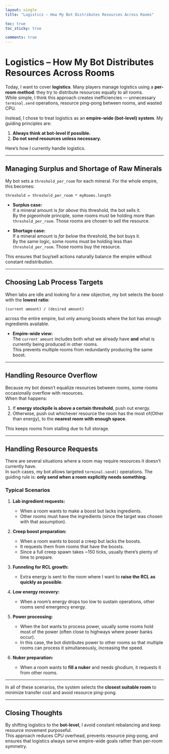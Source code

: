```yaml
---
layout: single
title: "Logistics – How My Bot Distributes Resources Across Rooms"

toc: true
toc_sticky: true

comments: true
---
```


# Logistics – How My Bot Distributes Resources Across Rooms

Today, I want to cover **logistics**. Many players manage logistics using a **per-room method**: they try to distribute resources equally to all rooms.  
While simple, I think this approach creates inefficiencies — unnecessary `terminal.send` operations, resource ping-pong between rooms, and wasted CPU.  

Instead, I chose to treat logistics as an **empire-wide (bot-level) system**. My guiding principles are:

1. **Always think at bot-level if possible.**  
2. **Do not send resources unless necessary.**

Here’s how I currently handle logistics.

---

## Managing Surplus and Shortage of Raw Minerals

My bot sets a `threshold_per_room` for each mineral. For the whole empire, this becomes:

```
threshold = threshold_per_room * myRooms.length
```

- **Surplus case:**  
  If a mineral amount is *far above* this threshold, the bot sells it.  
  By the pigeonhole principle, some rooms must be holding more than `threshold_per_room`. Those rooms are chosen to sell the resource.

- **Shortage case:**  
  If a mineral amount is *far below* the threshold, the bot buys it.  
  By the same logic, some rooms must be holding less than `threshold_per_room`. Those rooms buy the resource.

This ensures that buy/sell actions naturally balance the empire without constant redistribution.

---

## Choosing Lab Process Targets

When labs are idle and looking for a new objective, my bot selects the boost with the **lowest ratio**:

```
(current amount) / (desired amount)
```

across the entire empire, but only among boosts where the bot has enough ingredients available.

- **Empire-wide view:**  
  The `current amount` includes both what we already have **and** what is currently being produced in other rooms.  
  This prevents multiple rooms from redundantly producing the same boost.

---

## Handling Resource Overflow

Because my bot doesn’t equalize resources between rooms, some rooms occasionally overflow with resources.  
When that happens:

1. If **energy stockpile is above a certain threshold**, push out energy.  
2. Otherwise, push out whichever resource the room has the most of(Other than energy), to the **nearest room with enough space**.

This keeps rooms from stalling due to full storage.

---

## Handling Resource Requests

There are several situations where a room may require resources it doesn’t currently have.  
In such cases, my bot allows targeted `terminal.send()` operations. The guiding rule is: **only send when a room explicitly needs something.**

### Typical Scenarios

1. **Lab ingredient requests:**  
   - When a room wants to make a boost but lacks ingredients.  
   - Other rooms must have the ingredients (since the target was chosen with that assumption).

2. **Creep boost preparation:**  
   - When a room wants to boost a creep but lacks the boosts.  
   - It requests them from rooms that have the boosts.  
   - Since a full creep spawn takes ~150 ticks, usually there’s plenty of time to prepare.

3. **Funneling for RCL growth:**  
   - Extra energy is sent to the room where I want to **raise the RCL as quickly as possible**.  

4. **Low energy recovery:**  
   - When a room’s energy drops too low to sustain operations, other rooms send emergency energy.  

5. **Power processing:**  
   - When the bot wants to process power, usually some rooms hold most of the power (often close to highways where power banks occur).  
   - In this case, the bot distributes power to other rooms so that multiple rooms can process it simultaneously, increasing the speed.

6. **Nuker preparation:**  
   - When a room wants to **fill a nuker** and needs ghodium, it requests it from other rooms.  

---

In all of these scenarios, the system selects the **closest suitable room** to minimize transfer cost and avoid resource ping-pong.

---

## Closing Thoughts

By shifting logistics to the **bot-level**, I avoid constant rebalancing and keep resource movement purposeful.  
This approach reduces CPU overhead, prevents resource ping-pong, and ensures that logistics always serve empire-wide goals rather than per-room symmetry.
